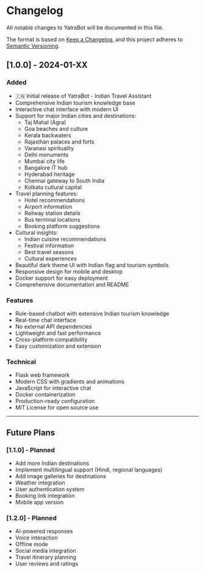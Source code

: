 # Changelog

All notable changes to YatraBot will be documented in this file.

The format is based on [Keep a Changelog](https://keepachangelog.com/en/1.0.0/),
and this project adheres to [Semantic Versioning](https://semver.org/spec/v2.0.0.html).

## [1.0.0] - 2024-01-XX

### Added
- 🇮🇳 Initial release of YatraBot - Indian Travel Assistant
- Comprehensive Indian tourism knowledge base
- Interactive chat interface with modern UI
- Support for major Indian cities and destinations:
  - Taj Mahal (Agra)
  - Goa beaches and culture
  - Kerala backwaters
  - Rajasthan palaces and forts
  - Varanasi spirituality
  - Delhi monuments
  - Mumbai city life
  - Bangalore IT hub
  - Hyderabad heritage
  - Chennai gateway to South India
  - Kolkata cultural capital
- Travel planning features:
  - Hotel recommendations
  - Airport information
  - Railway station details
  - Bus terminal locations
  - Booking platform suggestions
- Cultural insights:
  - Indian cuisine recommendations
  - Festival information
  - Best travel seasons
  - Cultural experiences
- Beautiful dark theme UI with Indian flag and tourism symbols
- Responsive design for mobile and desktop
- Docker support for easy deployment
- Comprehensive documentation and README

### Features
- Rule-based chatbot with extensive Indian tourism knowledge
- Real-time chat interface
- No external API dependencies
- Lightweight and fast performance
- Cross-platform compatibility
- Easy customization and extension

### Technical
- Flask web framework
- Modern CSS with gradients and animations
- JavaScript for interactive chat
- Docker containerization
- Production-ready configuration
- MIT License for open source use

---

## Future Plans

### [1.1.0] - Planned
- Add more Indian destinations
- Implement multilingual support (Hindi, regional languages)
- Add image galleries for destinations
- Weather integration
- User authentication system
- Booking link integration
- Mobile app version

### [1.2.0] - Planned
- AI-powered responses
- Voice interaction
- Offline mode
- Social media integration
- Travel itinerary planning
- User reviews and ratings
